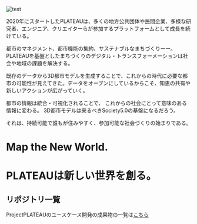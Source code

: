 ![test](https://www.mlit.go.jp/plateau/assets/img/about/img_hero@2x.jpg)

2020年にスタートしたPLATEAUは、多くの地方公共団体や民間企業、多様な研究者、エンジニア、クリエイターらが参加するプラットフォームとして成長を続けている。

都市のマネジメント、都市機能の集約、サステナブルなまちづくりーー。
PLATEAUを基盤としたまちづくりのデジタル・トランスフォーメーションは社会や地域の課題を解決する。

既存のデータから3D都市モデルを生成することで、これからの時代に必要な都市の可能性が見えてきた。データをオープンにしているからこそ、知恵の共有や新しいアクションが広がっていく。

都市の情報は統合・可視化されることで、
これからの社会にとって意味のある情報に変わる。
3D都市モデルは来るべきSociety5.0の基盤になるだろう。

それは、持続可能で誰もが住みやすく、参加可能な社会づくりの始まりである。

# Map the New World.
# PLATEAUは新しい世界を創る。


## リポジトリ一覧
ProjectPLATEAUのユースケース開発の成果物の一覧は[こちら](https://github.com/R5-Plateau-ACN/.github/wiki)
